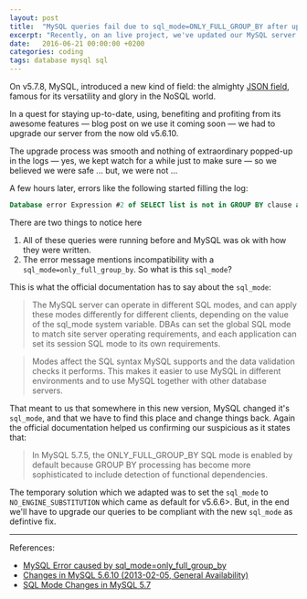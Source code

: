 ```yaml
---
layout: post
title:  "MySQL queries fail due to sql_mode=ONLY_FULL_GROUP_BY after updating to v5.7.*"
excerpt: "Recently, on an live project, we've updated our MySQL server version so we could use the new JSON field introduced in v5.7.8. We were succesful in our quest, but, what we didn't expect, was the following stream of errors in queries. Find in this post, what caused these errors and how we fixed them (or at least circunvented for the time being)"
date:   2016-06-21 00:00:00 +0200
categories: coding
tags: database mysql sql
---
```


On v5.7.8, MySQL, introduced a new kind of field: the almighty [JSON field](https://dev.mysql.com/doc/refman/5.7/en/json.html), famous for its versatility and glory in the NoSQL world.

In a quest for staying up-to-date, using, benefiting and profiting from its awesome features &mdash; blog post on we use it coming soon &mdash; we had to upgrade our server from the now old v5.6.10.

The upgrade process was smooth and nothing of extraordinary popped-up in the logs &mdash; yes, we kept watch for a while just to make sure &mdash; so we believed we were safe ... but, we were not ...

A few hours later, errors like the following started filling the log:

```sql
Database error Expression #2 of SELECT list is not in GROUP BY clause and contains nonaggregated column '<column-name>' which is not functionally dependent on columns in GROUP BY clause; this is incompatible with sql_mode=only_full_group_by for query <select-query-which-old-version-let-pass>
```

There are two things to notice here

1. All of these queries were running before and MySQL was ok with how they were written.
2. The error message mentions incompatibility with a `sql_mode=only_full_group_by`. So what is this `sql_mode`?

This is what the official documentation has to say about the `sql_mode`:

> The MySQL server can operate in different SQL modes, and can apply these modes differently for different clients, depending on the value of the sql_mode system variable. DBAs can set the global SQL mode to match site server operating requirements, and each application can set its session SQL mode to its own requirements.

> Modes affect the SQL syntax MySQL supports and the data validation checks it performs. This makes it easier to use MySQL in different environments and to use MySQL together with other database servers.


That meant to us that somewhere in this new version, MySQL changed it's `sql_mode`, and that we have to find this place and change things back. Again the official documentation helped us confirming our suspicious as it states that:

> In MySQL 5.7.5, the ONLY_FULL_GROUP_BY SQL mode is enabled by default because GROUP BY processing has become more sophisticated to include detection of functional dependencies.

The temporary solution which we adapted was to set the `sql_mode` to `NO_ENGINE_SUBSTITUTION` which came as default for v5.6.6>. But, in the end we'll have to upgrade our queries to be compliant with the new `sql_mode` as defintive fix.

----
References:

- [MySQL Error caused by sql_mode=only_full_group_by](http://www.anujgakhar.com/2015/12/23/mysql-error-caused-by-sql_modeonly_full_group_by/)
- [Changes in MySQL 5.6.10 (2013-02-05, General Availability)](https://dev.mysql.com/doc/relnotes/mysql/5.6/en/news-5-6-10.html)
- [SQL Mode Changes in MySQL 5.7](https://dev.mysql.com/doc/refman/5.7/en/sql-mode.html#sql-mode-changes)